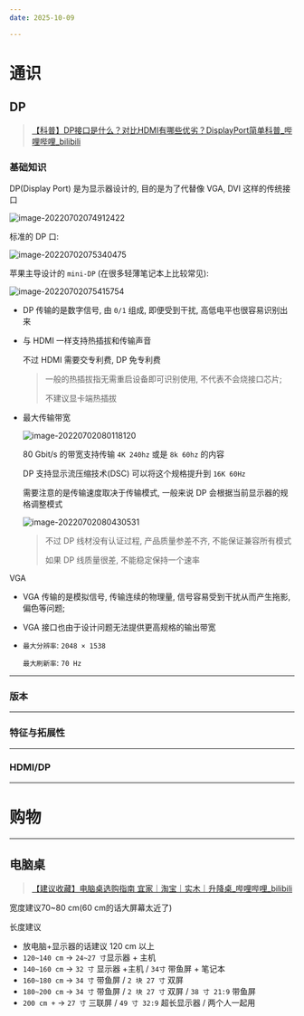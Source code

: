 ```yaml
---
date: 2025-10-09

---
```


# 通识

## DP

> [【科普】DP接口是什么？对比HDMI有哪些优劣？DisplayPort简单科普_哔哩哔哩_bilibili](https://www.bilibili.com/video/BV1bg411Q72u?spm_id_from=333.337.search-card.all.click&vd_source=acdec76182e84a0753fcba0a80f5e7ba)

### 基础知识

DP(Display Port) 是为显示器设计的, 目的是为了代替像 VGA, DVI 这样的传统接口

![image-20220702074912422](http://cdn.ayusummer233.top/img/202207020749319.png)

标准的 DP 口:

![image-20220702075340475](http://cdn.ayusummer233.top/img/202207020753725.png)

苹果主导设计的 `mini-DP` (在很多轻薄笔记本上比较常见):

![image-20220702075415754](http://cdn.ayusummer233.top/img/202207020754870.png)



- DP 传输的是数字信号, 由 `0/1` 组成, 即便受到干扰, 高低电平也很容易识别出来

- 与 HDMI 一样支持热插拔和传输声音

  不过 HDMI 需要交专利费, DP 免专利费

  > 一般的热插拔指无需重启设备即可识别使用, 不代表不会烧接口芯片;
  >
  > 不建议显卡端热插拔

- 最大传输带宽

  ![image-20220702080118120](http://cdn.ayusummer233.top/img/202207020801334.png)

  80 Gbit/s 的带宽支持传输 `4K 240hz` 或是 `8k 60hz` 的内容

  DP 支持显示流压缩技术(DSC) 可以将这个规格提升到 `16K 60Hz`

  需要注意的是传输速度取决于传输模式, 一般来说 DP 会根据当前显示器的规格调整模式

  ![image-20220702080430531](http://cdn.ayusummer233.top/img/202207020804840.png)

  > 不过 DP 线材没有认证过程, 产品质量参差不齐, 不能保证兼容所有模式
  >
  > 如果 DP 线质量很差, 不能稳定保持一个速率

  

VGA

- VGA 传输的是模拟信号, 传输连续的物理量, 信号容易受到干扰从而产生拖影, 偏色等问题; 

- VGA 接口也由于设计问题无法提供更高规格的输出带宽

- `最大分辨率`: `2048 × 1538`

  `最大刷新率`: `70 Hz`

  

----

### 版本



---

### 特征与拓展性



---

### HDMI/DP



---

# 购物

---

## 电脑桌

> [【建议收藏】电脑桌选购指南 宜家｜淘宝｜实木｜升降桌_哔哩哔哩_bilibili](https://www.bilibili.com/video/BV1W5411S7Lt?spm_id_from=333.337.search-card.all.click&vd_source=bb4d7b2841dd4d0035c93d44ba5cf11a)

宽度建议70~80 cm(60 cm的话大屏幕太近了)

长度建议

- 放电脑+显示器的话建议 120 cm 以上
- `120~140 cm` -> `24~27 寸`显示器 + 主机
- `140~160 cm` -> `32 寸` 显示器 +主机  /  `34寸` 带鱼屏 + 笔记本
- `160~180 cm` ->  `34 寸` 带鱼屏 / `2 块 27 寸` 双屏
- `180~200 cm` -> `34 寸` 带鱼屏 / `2 块 27 寸` 双屏 / `38 寸 21:9` 带鱼屏
- `200 cm +` ->  `27 寸` 三联屏 / `49 寸 32:9` 超长显示器 / 两个人一起用



